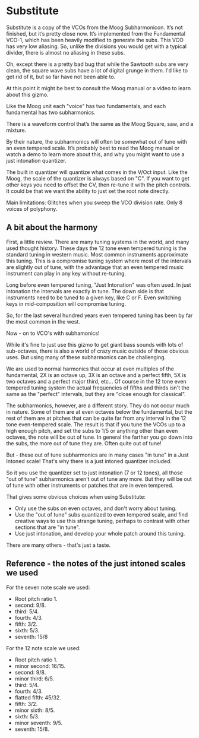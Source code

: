 # Substitute

Substitute is a copy of the VCOs from the Moog Subharmonicon. It’s not finished, but it’s pretty close now. It’s implemented from the Fundamental VCO-1, which has been heavily modified to generate the subs. This VCO has very low aliasing. So, unlike the divisions you would get with a typical divider, there is almost no aliasing in these subs.

Oh, except there is a pretty bad bug that while the Sawtooth subs are very clean, the square wave subs have a lot of digital grunge in them. I'd like to get rid of it, but so far have not been able to.


At this point it might be best to consult the Moog manual or a video to learn about this gizmo.

Like the Moog unit each "voice" has two fundamentals, and each fundamental has two subharmonics.

There is a waveform control that’s the same as the Moog Square, saw, and a mixture.

By their nature, the subharmonics will often be somewhat out of tune with an even tempered scale. It’s probably best to read the Moog manual or watch a demo to learn more about this, and why you might want to use a just intonation quantizer.

The built in quantizer will quantize what comes in the V/Oct input. Like the Moog, the scale of the quantizer is always based on "C". If you want to get other keys you need to offset the CV, then re-tune it with the pitch  controls. It could be that we want the ability to just set the root note directly.

Main limitations: Glitches when you sweep the VCO division rate. Only 8 voices of polyphony.

## A bit about the harmony

First, a little review. There are many tuning systems in the world, and many used thought history. These days the 12 tone even tempered tuning is the standard tuning in western music. Most common instruments approximate this tuning. This is a compromise tuning system where most of the intervals are slightly out of tune, with the advantage that an even tempered music instrument can play in any key without re-tuning.

Long before even tempered tuning, "Just Intonation" was often used. In just intonation the intervals are exactly in tune. The down side is that instruments need to be tuned to a given key, like C or F. Even switching keys in mid-composition will compromise tuning.

So, for the last several hundred years even tempered tuning has been by far the most common in the west.

Now - on to VCO's with subhamonics!

While it's fine to just use this gizmo to get giant bass sounds with lots of sub-octaves, there is also a world of crazy music outside of those obvious uses. But using many of these subharmonics can be challenging.

We are used to normal harmonics that occur at even multiples of the fundamental, 2X is an octave up, 3X is an octave and a perfect fifth, 5X is two octaves and a perfect major third, etc... Of course in the 12 tone even tempered tuning system the actual frequencies of fifths and thirds isn't the same as the "perfect" intervals, but they are "close enough for classical".

The subharmonics, however, are a different story. They do not occur much in nature. Some of them are at even octaves below the fundamental, but the rest of them are at pitches that can be quite far from any interval in the 12 tone even-tempered scale. The result is that if you tune the VCOs up to a high enough pitch, and set the subs to 1/5 or anything other than even octaves, the note will be out of tune. In general the farther you go down into the subs, the more out of tune they are. Often quite out of tune!

But - these out of tune subharmonics are in many cases "in tune" in a Just Intoned scale! That's why there is a just intoned quantizer included.

So it you use the quantizer set to just intonation (7 or 12 tones), all those "out of tune" subharmonics aren't out of tune any more. But they will be out of tune with other instruments or patches that are in even tempered.

That gives some obvious choices when using Substitute:

* Only use the subs on even octaves, and don't worry about tuning.
* Use the "out of tune" subs quantized to even tempered scale, and find creative ways to use this strange tuning, perhaps to contrast with other sections that are "in tune".
* Use just intonation, and develop your whole patch around this tuning.

There are many others - that's just a taste.

## Reference - the notes of the just intoned scales we used

For the seven note scale we used:

* Root pitch ratio 1.
* second: 9/8.
* third: 5/4.
* fourth: 4/3.
* fifth: 3/2.
* sixth: 5/3.
* seventh: 15/8

For the 12 note scale we used:

* Root pitch ratio 1.
* minor second: 16/15.
* second: 9/8.
* minor third: 6/5.
* third: 5/4.
* fourth: 4/3.
* flatted fifth: 45/32.
* fifth: 3/2.
* minor sixth: 8/5.
* sixth: 5/3.
* minor seventh: 9/5.
* seventh: 15/8.
